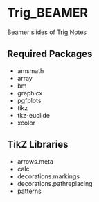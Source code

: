 # Trig_BEAMER
Beamer slides of Trig Notes

## Required Packages
<ul>
  <li>amsmath</li>
  <li>array</li>
  <li>bm</li>
  <li>graphicx</li>
  <li>pgfplots</li>
  <li>tikz</li>
  <li>tkz-euclide</li>
  <li>xcolor</li>
 </ul>
 
 ## TikZ Libraries
 <ul>
  <li>arrows.meta</li>
  <li>calc</li>
  <li>decorations.markings</li>
  <li>decorations.pathreplacing</li>
  <li>patterns</li>
 </ul>
